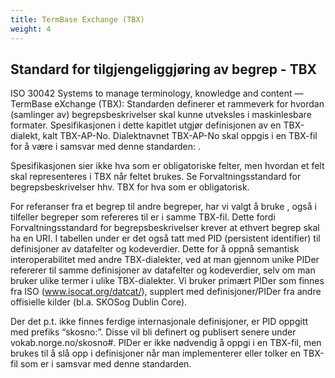 ```yaml
---
title: TermBase Exchange (TBX)
weight: 4
---
```

## Standard for tilgjengeliggjøring av begrep - TBX
ISO 30042 Systems to manage terminology, knowledge and content —TermBase eXchange (TBX):
Standarden definerer et rammeverk for hvordan (samlinger av) begrepsbeskrivelser skal kunne utveksles i maskinlesbare formater.
Spesifikasjonen i dette kapitlet utgjør definisjonen av en TBX-dialekt, kalt TBX-AP-No. Dialektnavnet TBX-AP-No skal oppgis i en TBX-fil for å være i samsvar med denne standarden: <tbx type="TBX-AP-No">.

Spesifikasjonen sier ikke hva som er obligatoriske felter, men hvordan et felt skal representeres i TBX når feltet brukes. Se Forvaltningsstandard for begrepsbeskrivelser hhv. TBX for hva som er obligatorisk.

For referanser fra et begrep til andre begreper, har vi valgt å bruke <xref>, også i tilfeller begreper som refereres til er i samme TBX-fil. Dette fordi Forvaltningsstandard for begrepsbeskrivelser krever at ethvert begrep skal ha en URI. I tabellen under er det også tatt med PID (persistent identifier) til definisjoner av datafelter og kodeverdier. Dette for å oppnå semantisk interoperabilitet med andre TBX-dialekter, ved at man gjennom unike PIDer refererer til samme definisjoner av datafelter og kodeverdier, selv om man bruker ulike termer i ulike TBX-dialekter. Vi bruker primært PIDer som finnes fra ISO (www.isocat.org/datcat/), supplert med definisjoner/PIDer fra andre offisielle kilder (bl.a. SKOSog Dublin Core).

Der det p.t. ikke finnes ferdige internasjonale definisjoner, er PID oppgitt med prefiks “skosno:”. Disse vil bli definert og publisert senere under vokab.norge.no/skosno#. PIDer er ikke nødvendig å oppgi i en TBX-fil, men brukes til å slå opp i definisjoner når man implementerer eller tolker en TBX-fil som er i samsvar med denne standarden.
